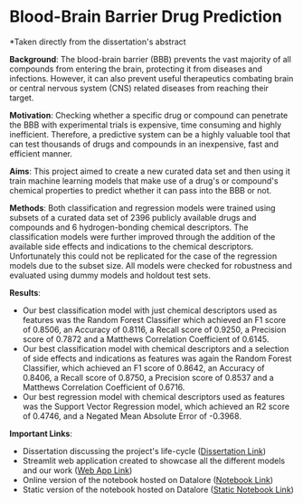 # Blood-Brain Barrier Drug Prediction
*Taken directly from the dissertation's abstract

**Background**: The blood-brain barrier (BBB) prevents the vast majority of all compounds from entering the brain, protecting it from diseases and infections. However, it can also prevent useful therapeutics combating brain or central nervous system (CNS) related diseases from reaching their target.

**Motivation**: Checking whether a specific drug or compound can penetrate the BBB with experimental trials is expensive, time consuming and highly inefficient. Therefore, a predictive system can be a highly valuable tool that can test thousands of drugs and compounds in an inexpensive, fast and efficient manner.

**Aims**: This project aimed to create a new curated data set and then using it train machine learning models that make use of a drug's or compound's chemical properties to predict whether it can pass into the BBB or not.

**Methods**: Both classification and regression models were trained using subsets of a curated data set of 2396 publicly available drugs and compounds and 6 hydrogen-bonding chemical descriptors. The classification models were further improved through the addition of the available side effects and indications to the chemical descriptors. Unfortunately this could not be replicated for the case of the regression models due to the subset size. All models were checked for robustness and evaluated using dummy models and holdout test sets.

**Results**: 
- Our best classification model with just chemical descriptors used as features was the Random Forest Classifier which achieved an F1 score of 0.8506, an Accuracy of 0.8116, a Recall score of 0.9250, a Precision score of 0.7872 and a Matthews Correlation Coefficient of 0.6145. 
- Our best classification model with chemical descriptors and a selection of side effects and indications as features was again the Random Forest Classifier, which achieved an F1 score of 0.8642, an Accuracy of 0.8406, a Recall score of 0.8750, a Precision score of 0.8537 and a Matthews Correlation Coefficient of 0.6716. 
- Our best regression model with chemical descriptors used as features was the Support Vector Regression model, which achieved an R2 score of 0.4746, and a Negated Mean Absolute Error of -0.3968.

**Important Links**:
- Dissertation discussing the project's life-cycle ([Dissertation Link](https://github.com/GeorgeIniatis/Blood_Brain_Barrier_Drug_Prediction/blob/main/Dissertation/Dissertation.pdf))
- Streamlit web application created to showcase all the different models and our work ([Web App Link](https://share.streamlit.io/georgeiniatis/blood_brain_barrier_drug_prediction/main/Streamlit_App/app.py))
- Online version of the notebook hosted on Datalore ([Notebook Link](https://datalore.jetbrains.com/notebook/IczIzzNdfezZefWuhmeMRx/D9Y5hyorcCW5ScYTdMTeab/))
- Static version of the notebook hosted on Datalore ([Static Notebook Link](https://datalore.jetbrains.com/view/notebook/m4eB6bbbxZiNkD3AyMym6t))



